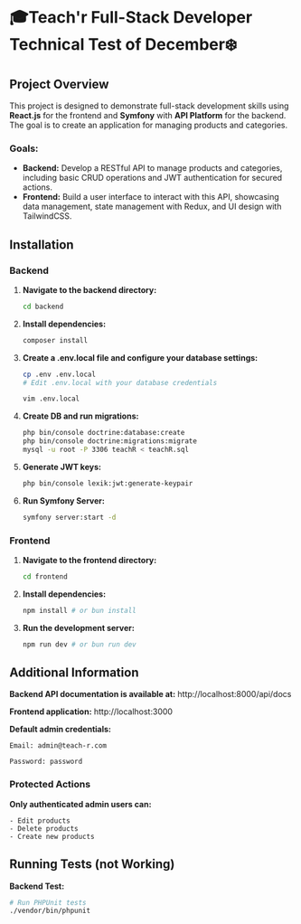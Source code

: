 # 🎓Teach'r Full-Stack Developer Technical Test of December❄️

## Project Overview

This project is designed to demonstrate full-stack development skills using **React.js** for the frontend and **Symfony** with **API Platform** for the backend. The goal is to create an application for managing products and categories.

### Goals:

- **Backend:** Develop a RESTful API to manage products and categories, including basic CRUD operations and JWT authentication for secured actions.
- **Frontend:** Build a user interface to interact with this API, showcasing data management, state management with Redux, and UI design with TailwindCSS.

## Installation

### Backend

1. **Navigate to the backend directory:**
   ```bash
   cd backend
2. **Install dependencies:**
    ```bash
    composer install
3. **Create a .env.local file and configure your database settings:**
    ```bash
    cp .env .env.local
    # Edit .env.local with your database credentials
    
    vim .env.local
5. **Create DB and run migrations:**
    ```bash
    php bin/console doctrine:database:create
    php bin/console doctrine:migrations:migrate
    mysql -u root -P 3306 teachR < teachR.sql
5. **Generate JWT keys:**
    ```bash
    php bin/console lexik:jwt:generate-keypair
6. **Run Symfony Server:**
    ```bash
    symfony server:start -d
    ```

### Frontend

1. **Navigate to the frontend directory:**
    ```bash
    cd frontend
2. **Install dependencies:**
    ```bash
    npm install # or bun install
3. **Run the development server:**
    ```bash
    npm run dev # or bun run dev
    ```

## Additional Information
**Backend API documentation is available at:** http://localhost:8000/api/docs

**Frontend application:** http://localhost:3000

**Default admin credentials:**   

    Email: admin@teach-r.com

    Password: password

### Protected Actions
**Only authenticated admin users can:**

    - Edit products
    - Delete products
    - Create new products


## Running Tests (not Working)
**Backend Test:**
```bash
# Run PHPUnit tests
./vendor/bin/phpunit
